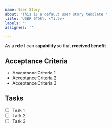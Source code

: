 ```yaml
---
name: User Story
about: 'This is a default user story template '
title: 'USER STORY: <Title>'
labels: ''
assignees: ''

---
```


As a **role** I can **capability** so that **received benefit**

## Acceptance Criteria
<ul>
    <li>Acceptance Criteria 1</li>
    <li>Acceptance Criteria 2</li>
    <li>Acceptance Criteria 3</li>
</ul>

## Tasks

- [ ] Task 1
- [ ] Task 2
- [ ] Task 3
